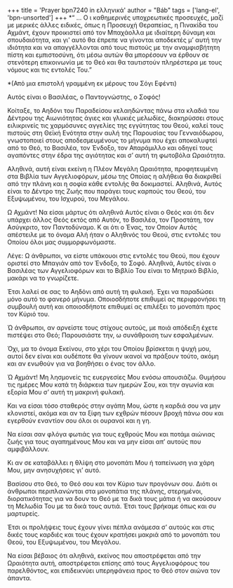 +++
title = 'Prayer bpn7240 in ελληνικά'
author = "Báb"
tags = ['lang-el', 'bpn-unsorted']
+++
*“ … O ι καθηµερινές υποχρεωτικές προσευχές, µαζί µε µερικές άλλες ειδικές, όπως η Προσευχή Θεραπείας, η Πινακίδα του Αχµάντ, έχουν προικιστεί από τον Μπαχάολλα µε ιδιαίτερη δύναµη και σπουδαιότητα, και γι' αυτό θα έπρεπε να γίνονται αποδεκτές µ’ αυτή την ιδιότητα και να απαγγέλλονται από τους πιστούς µε την αναµφισβήτητη πίστη και εµπιστοσύνη, ότι µέσω αυτών θα µπορέσουν να έρθουν σε στενότερη επικοινωνία µε το Θεό και θα ταυτιστούν πληρέστερα µε τους νόµους και τις εντολές Του.”

*(Από µια επιστολή γραµµένη εκ µέρους του Σόγι Εφέντι)

Αυτός είναι o Βασιλέας, o Παντογνώστης, o Σοφός!

Κοίταξε, το Αηδόνι του Παραδείσου κελαηδώντας πάνω στα κλαδιά του ∆έντρου της Αιωνιότητας άγιες και γλυκιές µελωδίες, διακηρύσσει στους ειλικρινείς τις χαρµόσυνες αγγελίες της εγγύτητας του Θεού, καλεί τους πιστούς στη Θεϊκή Ενότητα στην αυλή της Παρουσίας του Γενναιόδωρου, γνωστοποιεί στους αποδεσµευµένους το µήνυµα που έχει αποκαλυφτεί από το Θεό, το Βασιλέα, τον Ένδοξο, τον Απαράµιλλο και οδηγεί τους αγαπόντες στην έδρα της αγιότητας και σ’ αυτή τη φωτοβόλα Ωραιότητα.

Αληθινά, αυτή είναι εκείνη η Πλέον Μεγάλη Ωραιότητα, προφητευµένη στα Βιβλία των Αγγελιοφόρων, µέσω της Οποίας η αλήθεια θα διακριθεί από την πλάνη και η σοφία κάθε εντολής θα δοκιµαστεί. Αληθινά, Αυτός είναι το ∆έντρο της Ζωής που παράγει τους καρπούς του Θεού, του Εξυψωµένου, του Ισχυρού, του Μεγάλου.

Ω Αχµάντ! Να είσαι µάρτυς ότι αληθινά Αυτός είναι ο Θεός και ότι δεν υπάρχει άλλος Θεός εκτός από Αυτόν, το Βασιλέα, τον Προστάτη, τον Ασύγκριτο, τον Παντοδύναµο. K αι ότι ο Ένας, τον Οποίον Αυτός απέστειλε µε το όνοµα Αλή ήταν ο Αληθινός του Θεού, στις εντολές του Οποίου όλοι µας συµµορφωνόµαστε.

Λέγε: Ω άνθρωποι, να είστε υπάκουοι στις εντολές του Θεού, που έχουν οριστεί στο Μπαγιάν από τον Ένδοξο, το Σοφό. Αληθινά, Αυτός είναι ο Βασιλέας των Αγγελιοφόρων και το Βιβλίο Του είναι το Μητρικό Βιβλίο, µακάρι να το γνωρίζετε.

Έτσι λαλεί σε σας το Αηδόνι από αυτή τη φυλακή. Έχει να παραδώσει µόνο αυτό το φανερό µήνυµα. Οποιοσδήποτε επιθυµεί ας περιφρονήσει τη συµβουλή αυτή και οποιοσδήποτε επιθυµεί ας επιλέξει το µονοπάτι προς τον Κύριό του.

Ώ άνθρωποι, αν αρνείστε τους στίχους αυτούς, µε ποιά απόδειξη έχετε πιστέψει στο Θεό; Παρουσιάστε την, ω συνάθροιση των εσφαλµένων.

Όχι, µα το όνοµα Εκείνου, στο χέρι του Οποίου βρίσκεται η ψυχή µου, αυτοί δεν είναι και ουδέποτε θα γίνουν ικανοί να πράξουν τούτο, ακόµη και αν ενωθούν για να βοηθήσει ο ένας τον άλλο.

Ώ Αχµάντ! Μη λησµονείς τις ευεργεσίες Μου ενόσω απουσιάζω. Θυµήσου τις ηµέρες Μου κατά τη διάρκεια των ηµερών Σου, και την αγωνία και εξορία Μου σ’ αυτή τη µακρινή φυλακή.

Και να είσαι τόσο σταθερός στην αγάπη Μου, ώστε η καρδιά σου να µην κλονιστεί, ακόµα και αν τα ξίφη των εχθρών πέσουν βροχή πάνω σου και εγερθούν εναντίον σου όλοι οι ουρανοί και η γη.

Να είσαι σαν φλόγα φωτιάς για τους εχθρούς Μου και ποτάµι αιώνιας ζωής για τους αγαπηµένους Μου και να µην είσαι απ’ αυτούς που αµφιβάλλουν.

Κι αν σε καταβάλλει η θλίψη στο µονοπάτι Μου ή ταπείνωση για χάρη Μου, µην ανησυχήσεις γι’ αυτό.

Βασίσου στο Θεό, το Θεό σου και τον Κύριο των προγόνων σου. ∆ιότι οι άνθρωποι περιπλανώνται στα µονοπάτια της πλάνης, στερηµένοι, διορατικότητας για να δουν το Θεό µε τα δικά τους µάτια ή να ακούσουν τη Μελωδία Του µε τα δικά τους αυτιά. Έτσι τους βρήκαµε όπως και συ µαρτυρείς.

Έτσι οι προλήψεις τους έχουν γίνει πέπλα ανάµεσα σ’ αυτούς και στις δικές τους καρδιές και τους έχουν κρατήσει µακριά από το µονοπάτι του Θεού, του Εξυψωµένου, του Μεγάλου.

Να είσαι βέβαιος ότι αληθινά, εκείνος που αποστρέφεται από την Ωραιότητα αυτή, αποστρέφεται επίσης από τους Αγγελιοφόρους του παρελθόντος, και επιδεικνύει υπερηφάνεια προς το Θεό στον αιώνα τον άπαντα.
